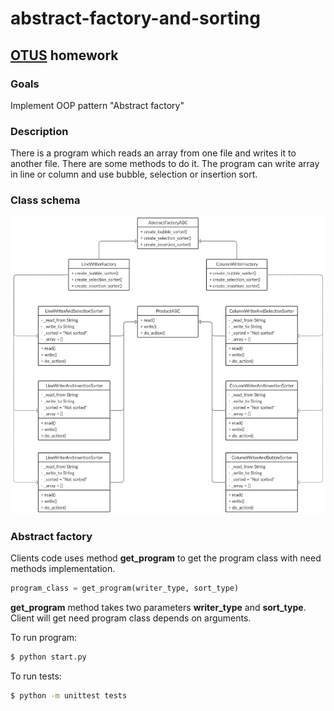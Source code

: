 # abstract-factory-and-sorting

## [OTUS](https://otus.ru) homework

### Goals
Implement OOP pattern "Abstract factory"

### Description
There is a program which reads an array from one file and writes it to another file. 
There are some methods to do it. The program can write array in line or column and use
bubble, selection or insertion sort.

### Class schema
![](class_schema/abstract-factory-and-sorting.png)


### Abstract factory
Clients code uses method **get_program** to get the program class with need methods implementation.
```python
program_class = get_program(writer_type, sort_type)
```
**get_program** method takes two parameters **writer_type** and **sort_type**. 
Client will get need program class depends on arguments.

To run program:
```bash
$ python start.py
```

To run tests:
```bash
$ python -m unittest tests
```
